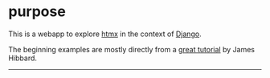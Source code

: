 # purpose

This is a webapp to explore [htmx] in the context of [Django].

[htmx]: https://htmx.org  "htmx main site"
[Django]: https://www.djangoproject.com  "Django main site"


The beginning examples are mostly directly from a [great tutorial] by James Hibbard.

[great tutorial]: https://www.sitepoint.com/htmx-introduction/  "tutorial link"

---
